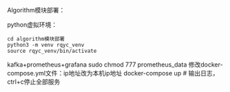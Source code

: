 Algorithm模块部署：

python虚拟环境：
```shell
cd algorithm模块部署
python3 -m venv rqyc_venv
source rqyc_venv/bin/activate
```

kafka+prometheus+grafana
sudo chmod 777 prometheus_data
修改docker-compose.yml文件：ip地址改为本机ip地址
docker-compose up # 输出日志，ctrl+c停止全部服务


